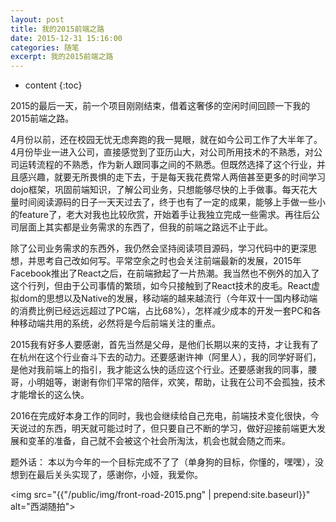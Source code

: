```yaml
---
layout: post
title: 我的2015前端之路
date: 2015-12-31 15:16:00
categories: 随笔
excerpt: 我的2015前端之路
---
```


* content
{:toc}

2015的最后一天，前一个项目刚刚结束，借着这奢侈的空闲时间回顾一下我的2015前端之路。  

4月份以前，还在校园无忧无虑奔跑的我一晃眼，就在如今公司工作了大半年了。4月份毕业一进入公司，直接感觉到了亚历山大，对公司所用技术的不熟悉，对公司运转流程的不熟悉，作为新人跟同事之间的不熟悉。但既然选择了这个行业，并且感兴趣，就要无所畏惧的走下去，于是每天我花费常人两倍甚至更多的时间学习dojo框架，巩固前端知识，了解公司业务，只想能够尽快的上手做事。每天花大量时间阅读源码的日子一天天过去了，终于也有了一定的成果，能够上手做一些小的feature了，老大对我也比较欣赏，开始着手让我独立完成一些需求。再往后公司层面上其实都是业务需求的东西了，但我的前端之路远不止于此。  

除了公司业务需求的东西外，我仍然会坚持阅读项目源码，学习代码中的更深思想，并思考自己改如何写。平常空余之时也会关注前端最新的发展，2015年Facebook推出了React之后，在前端掀起了一片热潮。我当然也不例外的加入了这个行列，但由于公司事情的繁琐，如今只接触到了React技术的皮毛。React虚拟dom的思想以及Native的发展，移动端的越来越流行（今年双十一国内移动端的消费比例已经远远超过了PC端，占比68%），怎样减少成本的开发一套PC和各种移动端共用的系统，必然将是今后前端关注的重点。

2015我有好多人要感谢，首先当然是父母，是他们长期以来的支持，才让我有了在杭州在这个行业奋斗下去的动力。还要感谢许神（阿里人），我的同学好哥们，是他对我前端上的指引，我才能这么快的适应这个行业。还要感谢我的同事，腰哥，小明姐等，谢谢有你们平常的陪伴，欢笑，帮助，让我在公司不会孤独，技术才能增长的这么快。

2016在完成好本身工作的同时，我也会继续给自己充电，前端技术变化很快，今天说过的东西，明天就可能过时了，但只要自己不断的学习，做好迎接前端更大发展和变革的准备，自己就不会被这个社会所淘汰，机会也就会随之而来。

题外话： 本以为今年的一个目标完成不了了（单身狗的目标，你懂的，嘿嘿），没想到在最后关头实现了，感谢你，小娅，我爱你。

<img src="{{"/public/img/front-road-2015.png" | prepend:site.baseurl}}" alt="西湖随拍">
